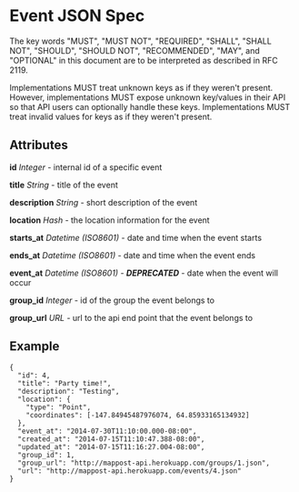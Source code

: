 # Event JSON Spec

The key words "MUST", "MUST NOT", "REQUIRED", "SHALL", "SHALL NOT", "SHOULD", "SHOULD NOT", "RECOMMENDED", "MAY", and "OPTIONAL" in this document are to be interpreted as described in RFC 2119.

Implementations MUST treat unknown keys as if they weren't present. However, implementations MUST expose unknown key/values in their API so that API users can optionally handle these keys. Implementations MUST treat invalid values for keys as if they weren't present.

## Attributes

**id** *Integer* - internal id of a specific event

**title** *String* - title of the event

**description** *String* - short description of the event

**location** *Hash* - the location information for the event

**starts_at** *Datetime (ISO8601)* - date and time when the event starts

**ends_at** *Datetime (ISO8601)* - date and time when the event ends

**event_at** *Datetime (ISO8601)* - ***DEPRECATED*** - date when the event will occur

**group_id** *Integer* - id of the group the event belongs to

**group_url** *URL* - url to the api end point that the event belongs to

## Example

    {
      "id": 4,
      "title": "Party time!",
      "description": "Testing",
      "location": {
        "type": "Point",
        "coordinates": [-147.84945487976074, 64.85933165134932]
      },
      "event_at": "2014-07-30T11:10:00.000-08:00",
      "created_at": "2014-07-15T11:10:47.388-08:00",
      "updated_at": "2014-07-15T11:16:27.004-08:00",
      "group_id": 1,
      "group_url": "http://mappost-api.herokuapp.com/groups/1.json",
      "url": "http://mappost-api.herokuapp.com/events/4.json"
    }